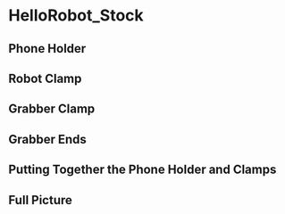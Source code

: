 # HelloRobot_Stock
## Phone Holder
## Robot Clamp
## Grabber Clamp
## Grabber Ends
## Putting Together the Phone Holder and Clamps
## Full Picture
